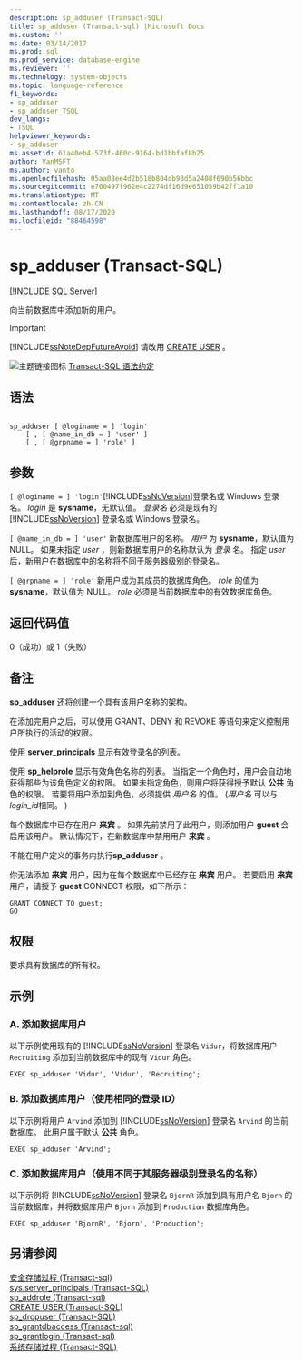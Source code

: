 ```yaml
---
description: sp_adduser (Transact-SQL)
title: sp_adduser (Transact-sql) |Microsoft Docs
ms.custom: ''
ms.date: 03/14/2017
ms.prod: sql
ms.prod_service: database-engine
ms.reviewer: ''
ms.technology: system-objects
ms.topic: language-reference
f1_keywords:
- sp_adduser
- sp_adduser_TSQL
dev_langs:
- TSQL
helpviewer_keywords:
- sp_adduser
ms.assetid: 61a40eb4-573f-460c-9164-bd1bbfaf8b25
author: VanMSFT
ms.author: vanto
ms.openlocfilehash: 05aa08ee4d2b518b804db93d5a2408f690b56bbc
ms.sourcegitcommit: e700497f962e4c2274df16d9e651059b42ff1a10
ms.translationtype: MT
ms.contentlocale: zh-CN
ms.lasthandoff: 08/17/2020
ms.locfileid: "88464598"
---
```

# <a name="sp_adduser-transact-sql"></a>sp_adduser (Transact-SQL)
[!INCLUDE [SQL Server](../../includes/applies-to-version/sqlserver.md)]

  向当前数据库中添加新的用户。  
  
> [!IMPORTANT]  
>  [!INCLUDE[ssNoteDepFutureAvoid](../../includes/ssnotedepfutureavoid-md.md)] 请改用 [CREATE USER](../../t-sql/statements/create-user-transact-sql.md) 。  
  
 ![主题链接图标](../../database-engine/configure-windows/media/topic-link.gif "“主题链接”图标") [Transact-SQL 语法约定](../../t-sql/language-elements/transact-sql-syntax-conventions-transact-sql.md)  
  
## <a name="syntax"></a>语法  
  
```  
  
sp_adduser [ @loginame = ] 'login'   
    [ , [ @name_in_db = ] 'user' ]   
    [ , [ @grpname = ] 'role' ]   
```  
  
## <a name="arguments"></a>参数  
`[ @loginame = ] 'login'`[!INCLUDE[ssNoVersion](../../includes/ssnoversion-md.md)]登录名或 Windows 登录名。 *login* 是 **sysname**，无默认值。 *登录名* 必须是现有的 [!INCLUDE[ssNoVersion](../../includes/ssnoversion-md.md)] 登录名或 Windows 登录名。  
  
`[ @name_in_db = ] 'user'` 新数据库用户的名称。 *用户* 为 **sysname**，默认值为 NULL。 如果未指定 *user* ，则新数据库用户的名称默认为 *登录* 名。 指定 *user* 后，新用户在数据库中的名称将不同于服务器级别的登录名。  
  
`[ @grpname = ] 'role'` 新用户成为其成员的数据库角色。 *role* 的值为 **sysname**，默认值为 NULL。 *role* 必须是当前数据库中的有效数据库角色。  
  
## <a name="return-code-values"></a>返回代码值  
 0（成功）或 1（失败）  
  
## <a name="remarks"></a>备注  
 **sp_adduser** 还将创建一个具有该用户名称的架构。  
  
 在添加完用户之后，可以使用 GRANT、DENY 和 REVOKE 等语句来定义控制用户所执行的活动的权限。  
  
 使用 **server_principals** 显示有效登录名的列表。  
  
 使用 **sp_helprole** 显示有效角色名称的列表。 当指定一个角色时，用户会自动地获得那些为该角色定义的权限。 如果未指定角色，则用户将获得授予默认 **公共** 角色的权限。 若要将用户添加到角色，必须提供 *用户名* 的值。  (*用户名* 可以与 *login_id*相同。 )   
  
 每个数据库中已存在用户 **来宾** 。 如果先前禁用了此用户，则添加用户 **guest** 会启用该用户。 默认情况下，在新数据库中禁用用户 **来宾** 。  
  
 不能在用户定义的事务内执行**sp_adduser** 。  
  
 你无法添加 **来宾** 用户，因为在每个数据库中已经存在 **来宾** 用户。 若要启用 **来宾** 用户，请授予 **guest** CONNECT 权限，如下所示：  
  
```  
GRANT CONNECT TO guest;  
GO  
```  
  
## <a name="permissions"></a>权限  
 要求具有数据库的所有权。  
  
## <a name="examples"></a>示例  
  
### <a name="a-adding-a-database-user"></a>A. 添加数据库用户  
 以下示例使用现有的 [!INCLUDE[ssNoVersion](../../includes/ssnoversion-md.md)] 登录名 `Vidur`，将数据库用户 `Recruiting` 添加到当前数据库中的现有 `Vidur` 角色。  
  
```  
EXEC sp_adduser 'Vidur', 'Vidur', 'Recruiting';  
```  
  
### <a name="b-adding-a-database-user-with-the-same-login-id"></a>B. 添加数据库用户（使用相同的登录 ID）  
 以下示例将用户 `Arvind` 添加到 [!INCLUDE[ssNoVersion](../../includes/ssnoversion-md.md)] 登录名 `Arvind` 的当前数据库。 此用户属于默认 **公共** 角色。  
  
```  
EXEC sp_adduser 'Arvind';  
```  
  
### <a name="c-adding-a-database-user-with-a-different-name-than-its-server-level-login"></a>C. 添加数据库用户（使用不同于其服务器级别登录名的名称）  
 以下示例将 [!INCLUDE[ssNoVersion](../../includes/ssnoversion-md.md)] 登录名 `BjornR` 添加到具有用户名 `Bjorn` 的当前数据库，并将数据库用户 `Bjorn` 添加到 `Production` 数据库角色。  
  
```  
EXEC sp_adduser 'BjornR', 'Bjorn', 'Production';  
```  
  
## <a name="see-also"></a>另请参阅  
 [安全存储过程 &#40;Transact-sql&#41;](../../relational-databases/system-stored-procedures/security-stored-procedures-transact-sql.md)   
 [sys.server_principals (Transact-SQL)](../../relational-databases/system-catalog-views/sys-server-principals-transact-sql.md)   
 [sp_addrole &#40;Transact-sql&#41;](../../relational-databases/system-stored-procedures/sp-addrole-transact-sql.md)   
 [CREATE USER (Transact-SQL)](../../t-sql/statements/create-user-transact-sql.md)   
 [sp_dropuser (Transact-SQL)](../../relational-databases/system-stored-procedures/sp-dropuser-transact-sql.md)   
 [sp_grantdbaccess &#40;Transact-sql&#41;](../../relational-databases/system-stored-procedures/sp-grantdbaccess-transact-sql.md)   
 [sp_grantlogin &#40;Transact-sql&#41;](../../relational-databases/system-stored-procedures/sp-grantlogin-transact-sql.md)   
 [系统存储过程 (Transact-SQL)](../../relational-databases/system-stored-procedures/system-stored-procedures-transact-sql.md)  
  
  
